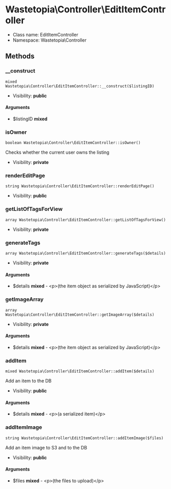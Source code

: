 Wastetopia\Controller\EditItemController
===============






* Class name: EditItemController
* Namespace: Wastetopia\Controller







Methods
-------


### __construct

    mixed Wastetopia\Controller\EditItemController::__construct($listingID)





* Visibility: **public**


#### Arguments
* $listingID **mixed**



### isOwner

    boolean Wastetopia\Controller\EditItemController::isOwner()

Checks whether the current user owns the listing



* Visibility: **private**




### renderEditPage

    string Wastetopia\Controller\EditItemController::renderEditPage()





* Visibility: **public**




### getListOfTagsForView

    array Wastetopia\Controller\EditItemController::getListOfTagsForView()





* Visibility: **private**




### generateTags

    array Wastetopia\Controller\EditItemController::generateTags($details)





* Visibility: **private**


#### Arguments
* $details **mixed** - &lt;p&gt;(the item object as serialized by JavaScript)&lt;/p&gt;



### getImageArray

    array Wastetopia\Controller\EditItemController::getImageArray($details)





* Visibility: **private**


#### Arguments
* $details **mixed** - &lt;p&gt;(the item object as serialized by JavaScript)&lt;/p&gt;



### addItem

    mixed Wastetopia\Controller\EditItemController::addItem($details)

Add an item to the DB



* Visibility: **public**


#### Arguments
* $details **mixed** - &lt;p&gt;(a serialized item)&lt;/p&gt;



### addItemImage

    string Wastetopia\Controller\EditItemController::addItemImage($files)

Add an item image to S3 and to the DB



* Visibility: **public**


#### Arguments
* $files **mixed** - &lt;p&gt;(the files to upload)&lt;/p&gt;


